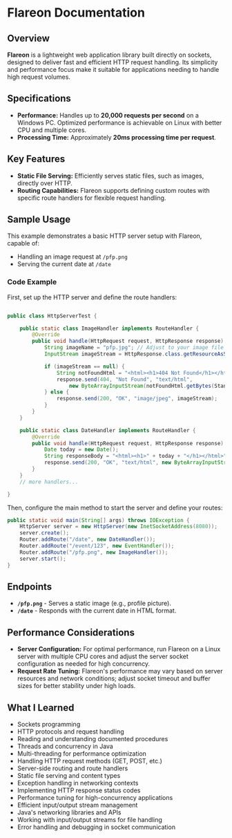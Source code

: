 # Flareon Documentation

## Overview
**Flareon** is a lightweight web application library built directly on sockets, designed to deliver fast and efficient HTTP request handling. Its simplicity and performance focus make it suitable for applications needing to handle high request volumes.

## Specifications
- **Performance:** Handles up to **20,000 requests per second** on a Windows PC. Optimized performance is achievable on Linux with better CPU and multiple cores.
- **Processing Time:** Approximately **20ms processing time per request**.

## Key Features
- **Static File Serving:** Efficiently serves static files, such as images, directly over HTTP.
- **Routing Capabilities:** Flareon supports defining custom routes with specific route handlers for flexible request handling.

## Sample Usage
This example demonstrates a basic HTTP server setup with Flareon, capable of:
- Handling an image request at `/pfp.png`
- Serving the current date at `/date`

### Code Example

First, set up the HTTP server and define the route handlers:

```java

public class HttpServerTest {

    public static class ImageHandler implements RouteHandler {
        @Override
        public void handle(HttpRequest request, HttpResponse response) throws IOException {
            String imageName = "pfp.jpg"; // Adjust to your image file name
            InputStream imageStream = HttpResponse.class.getResourceAsStream("/" + imageName);

            if (imageStream == null) {
                String notFoundHtml = "<html><h1>404 Not Found</h1></html>";
                response.send(404, "Not Found", "text/html",
                    new ByteArrayInputStream(notFoundHtml.getBytes(StandardCharsets.UTF_8)));
            } else {
                response.send(200, "OK", "image/jpeg", imageStream);
            }
        }
    }

    public static class DateHandler implements RouteHandler {
        @Override
        public void handle(HttpRequest request, HttpResponse response) throws IOException {
            Date today = new Date();
            String responseBody = "<html><h1>" + today + "</h1></html>";
            response.send(200, "OK", "text/html", new ByteArrayInputStream(responseBody.getBytes(StandardCharsets.UTF_8)));
        }
    }
    // more handlers...

}

```
Then, configure the main method to start the server and define your routes:
```java
public static void main(String[] args) throws IOException {
    HttpServer server = new HttpServer(new InetSocketAddress(8080));
    server.create();
    Router.addRoute("/date", new DateHandler());
    Router.addRoute("/event/123", new EventHandler());
    Router.addRoute("/pfp.png", new ImageHandler());
    server.start();
}
```
## Endpoints

- **`/pfp.png`** - Serves a static image (e.g., profile picture).
- **`/date`** - Responds with the current date in HTML format.

## Performance Considerations

- **Server Configuration:** For optimal performance, run Flareon on a Linux server with multiple CPU cores and adjust the server socket configuration as needed for high concurrency.
- **Request Rate Tuning:** Flareon's performance may vary based on server resources and network conditions; adjust socket timeout and buffer sizes for better stability under high loads.

## What I Learned

- Sockets programming
- HTTP protocols and request handling
- Reading and understanding documented procedures
- Threads and concurrency in Java
- Multi-threading for performance optimization
- Handling HTTP request methods (GET, POST, etc.)
- Server-side routing and route handlers
- Static file serving and content types
- Exception handling in networking contexts
- Implementing HTTP response status codes
- Performance tuning for high-concurrency applications
- Efficient input/output stream management
- Java's networking libraries and APIs
- Working with input/output streams for file handling
- Error handling and debugging in socket communication
